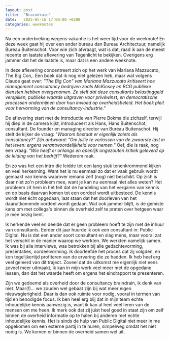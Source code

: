 ```yaml
---
layout: post
title:  "Braindrain"
date:   2025-05-16 17:00:00 +0200
categories: weeknotes
---
```


Na een onderbreking wegens vakantie is het weer tijd voor de weeknote! En deze week gaat hij over een ander bureau dan Bureau Architectuur, namelijk Bureau Buitenschot. Voor wie zich afvraagt, wat is dat, raad ik aan de meest recente en laatste aflevering van Tegenlicht te bekijken. Overigens erg jammer dat het de laatste is, maar dat is een andere weeknote.

In deze aflevering concentreert zich op het werk van Mariana Mazzucato, The Big Con,. Een boek dat ik nog niet gelezen heb, maar wat volgens Claude gaat over:
_"The Big Con" van Mariana Mazzucato kritiseert hoe management consultancy bedrijven zoals McKinsey en BCG publieke diensten hebben overgenomen. Ze stelt dat deze consultants belastinggeld verspillen, publieke waarde uitgraven voor privéwinst, en democratische processen ondermijnen door hun invloed op overheidsbeleid. Het boek pleit voor hervorming van de consultancy-industrie."_

De aflevering start met de introductie van Pierre Bokma die zichzelf, terwijl hij diep in de camera kijkt, introduceert als Hans, Hans Buitenschot, consultant. De founder en managing director van Bureau Buitenschot. Hij stelt de kijker de vraag: _"Waarom bestaat er eigenlijk zoiets als consultancy?" Zijn antwoord: "Om jullie te verlossen van de zwaarste last in het leven: ergens verantwoordelijkheid voor nemen."_ Oef, die is raak, nog een vraag: _"Wie heeft er onlangs en openlijk ongezouten kritiek geleverd op de leiding van het bedrijf?"_ Wederom raak.

En zo was het een intro die leidde tot een lang stuk tenenkrommend kijken en veel herkenning. Want het is nu eenmaal zo dat er vaak gebruik wordt gemaakt van kennis waarover iemand zelf (nog) niet beschikt. Op zich is daar niet zo'n probleem mee, want je kan nu eenmaal niet alles weten? Het probleem zit hem in het feit dat de handeling van het vergaren van kennis en op basis daarvan komen tot een oordeel wordt uitbesteed. De kennis wordt niet écht opgedaan, laat staan dat het doorleven van het daaruitkomende oordeel wordt gedaan. Wat ook jammer blijft, is de gemiste kans om met collega's binnen de overheid zelf te praten over hetgeen waar je mee bezig bent.

Ik herkende veel en deelde dat er geen probleem hoeft te zijn met de inhuur van consultants. Eerder dit jaar huurde ik ook een consultant in: Public Digital. Nu is dat een ander soort consultant en slag mens, maar vooral zat het verschil in de manier waarop we werkten. We werkten namelijk samen. Ik was bij alle interviews, was betrokken bij alle gedachtevorming, presentaties, oordeelvorming. Ik doorleefde het proces dat zij volgden, en kon tegelijkertijd profiteren van de ervaring die ze hadden. Ik heb heel erg veel geleerd van dit traject. Zoveel dat de uitkomst me eigenlijk niet eens zoveel meer uitmaakt, ik kan in mijn werk veel meer met de opgedane lessen, dan dat het waarde heeft om ergens het eindrapport te presenteren. 

Zijn we gedoemd als overheid door de consultancy braindrain, ik denk van niet. Maar(!)... we zouden wel gebaat zijn bij wat meer eigen nieuwsgierigheid. Daar is dan ook ruimte voor nodig, vooral in termen van tijd en benodigde focus. Ik ben heel erg blij dat in mijn team echte inhoudelijke kennis aanwezig is, want ik kan al heel veel leren van de mensen om me heen. Ik merk ook dat zij juist heel goed in staat zijn om zelf binnen de overheid informatie op te halen bij anderen met echte inhoudelijke kennis. Het is sinds de hulp van Public Digital niet meer in me opgekomen om een externe partij in te huren, simpelweg omdat het niet nodig is. We komen er binnen de overheid samen wel uit.